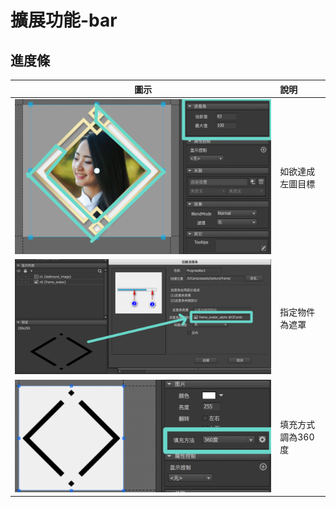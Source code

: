 # 擴展功能-bar

## 進度條

| 圖示 | 說明 |
| :---: | :--- |
| ![](.gitbook/assets/example.png) | 如欲達成左圖目標 |
| ![](.gitbook/assets/jin-du-tiao-01.png) | 指定物件為遮罩 |
| ![](.gitbook/assets/jin-du-tiao-02.png) | 填充方式調為360度 |


